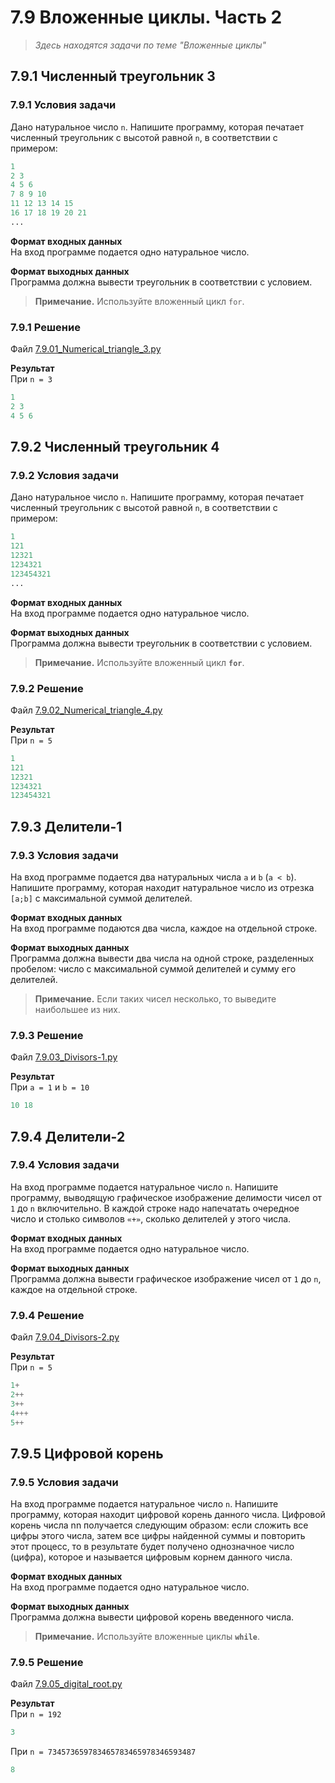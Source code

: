 # 7.9 Вложенные циклы. Часть 2

> *Здесь находятся задачи по теме "Вложенные циклы"*

## 7.9.1 Численный треугольник 3

### 7.9.1 Условия задачи

Дано натуральное число `n`. Напишите программу, которая печатает численный треугольник с высотой равной `n`, в соответствии с примером:  

```python
1
2 3
4 5 6
7 8 9 10
11 12 13 14 15
16 17 18 19 20 21
...
```

**Формат входных данных**  
На вход программе подается одно натуральное число.

**Формат выходных данных**  
Программа должна вывести треугольник в соответствии с условием.

> **Примечание.** Используйте вложенный цикл `for`.

### 7.9.1 Решение

Файл [7.9.01_Numerical_triangle_3.py](7.9.01_Numerical_triangle_3.py)

**Результат**  
При `n = 3`

```python
1
2 3
4 5 6
```

## 7.9.2 Численный треугольник 4

### 7.9.2 Условия задачи

Дано натуральное число `n`. Напишите программу, которая печатает численный треугольник с высотой равной `n`, в соответствии с примером:

```python
1
121
12321
1234321
123454321
...
```

**Формат входных данных**  
На вход программе подается одно натуральное число.

**Формат выходных данных**  
Программа должна вывести треугольник в соответствии с условием.

> **Примечание.** Используйте вложенный цикл **`for`**.

### 7.9.2 Решение

Файл [7.9.02_Numerical_triangle_4.py](7.9.02_Numerical_triangle_4.py)

**Результат**  
При `n = 5`

```python
1
121
12321
1234321
123454321
```

## 7.9.3 Делители-1

### 7.9.3 Условия задачи

На вход программе подается два натуральных числа `a` и `b` (`a < b`). Напишите программу, которая находит натуральное число из отрезка `[a;b]` с максимальной суммой делителей.

**Формат входных данных**  
На вход программе подаются два числа, каждое на отдельной строке.

**Формат выходных данных**  
Программа должна вывести два числа на одной строке, разделенных пробелом: число с максимальной суммой делителей и сумму его делителей.

> **Примечание.** Если таких чисел несколько, то выведите наибольшее из них.

### 7.9.3 Решение

Файл [7.9.03_Divisors-1.py](7.9.03_Divisors-1.py)

**Результат**  
При `a = 1` и `b = 10`

```python
10 18
```

## 7.9.4 Делители-2

### 7.9.4 Условия задачи

На вход программе подается натуральное число `n`. Напишите программу, выводящую графическое изображение делимости чисел от `1` до `n` включительно. В каждой строке надо напечатать очередное число и столько символов `«+»`, сколько делителей у этого числа.

**Формат входных данных**  
На вход программе подается одно натуральное число.

**Формат выходных данных**  
Программа должна вывести графическое изображение чисел от `1` до `n`, каждое на отдельной строке.

### 7.9.4 Решение

Файл [7.9.04_Divisors-2.py](7.9.04_Divisors-4.py)

**Результат**  
При `n = 5`

```python
1+
2++
3++
4+++
5++
```

## 7.9.5 Цифровой корень

### 7.9.5 Условия задачи

На вход программе подается натуральное число `n`. Напишите программу, которая находит цифровой корень данного числа. Цифровой корень числа nn получается следующим образом: если сложить все цифры этого числа, затем все цифры найденной суммы и повторить этот процесс, то в результате будет получено однозначное число (цифра), которое и называется цифровым корнем данного числа.

**Формат входных данных**  
На вход программе подается одно натуральное число.

**Формат выходных данных**  
Программа должна вывести цифровой корень введенного числа.

> **Примечание.** Используйте вложенные циклы **`while`**.

### 7.9.5 Решение

Файл [7.9.05_digital_root.py](7.9.05_digital_root.py)

**Результат**  
При `n = 192`

```python
3
```

При `n = 734573659783465783465978346593487`

```python
8
```